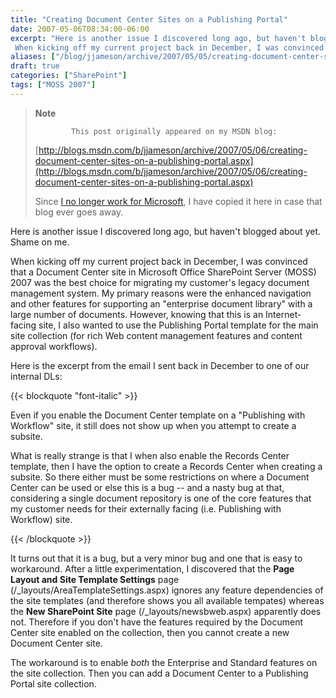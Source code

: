 ```yaml
---
title: "Creating Document Center Sites on a Publishing Portal"
date: 2007-05-06T08:34:00-06:00
excerpt: "Here is another issue I discovered long ago, but haven't blogged about yet. Shame on me. 
 When kicking off my current project back in December, I was convinced that a Document Center site in Microsoft Office SharePoint Server (MOSS) 2007 was the best..."
aliases: ["/blog/jjameson/archive/2007/05/05/creating-document-center-sites-on-a-publishing-portal.aspx", "/blog/jjameson/archive/2007/05/06/creating-document-center-sites-on-a-publishing-portal.aspx"]
draft: true
categories: ["SharePoint"]
tags: ["MOSS 2007"]
---
```


> **Note**
>
>             This post originally appeared on my MSDN blog:
>
> [http://blogs.msdn.com/b/jjameson/archive/2007/05/06/creating-document-center-sites-on-a-publishing-portal.aspx](http://blogs.msdn.com/b/jjameson/archive/2007/05/06/creating-document-center-sites-on-a-publishing-portal.aspx)
>
> Since [I no longer work for Microsoft](/blog/jjameson/2011/09/02/last-day-with-microsoft), I have copied it here in case that blog                 ever goes away.

Here is another issue I discovered long ago, but haven't blogged about yet. Shame         on me.

When kicking off my current project back in December, I was convinced that a Document         Center site in Microsoft Office SharePoint Server (MOSS) 2007 was the best choice         for migrating my customer's legacy document management system. My primary reasons         were the enhanced navigation and other features for supporting an "enterprise document         library" with a large number of documents. However, knowing that this is an Internet-facing         site, I also wanted to use the Publishing Portal template for the main site collection         (for rich Web content management features and content approval workflows).

Here is the excerpt from the email I sent back in December to one of our internal         DLs:

{{< blockquote "font-italic" >}}

Even if you enable the Document Center template on a "Publishing with Workflow"             site, it still does not show up when you attempt to create a subsite.

What is really strange is that I when also enable the Records Center template, then             I have the option to create a Records Center when creating a subsite. So there either             must be some restrictions on where a Document Center can be used or else this is             a bug -- and a nasty bug at that, considering a single document repository is one             of the core features that my customer needs for their externally facing (i.e. Publishing             with Workflow) site.

{{< /blockquote >}}

It turns out that it is a bug, but a very minor bug and one that is easy to workaround.         After a little experimentation, I discovered that the **Page Layout and Site Template
Settings** page (/\_layouts/AreaTemplateSettings.aspx) ignores any feature         dependencies of the site templates (and therefore shows you all available tempates)         whereas the **New SharePoint Site** page (/\_layouts/newsbweb.aspx)         apparently does not. Therefore if you don't have the features required by the Document         Center site enabled on the collection, then you cannot create a new Document Center         site.

The workaround is to enable *both* the Enterprise and Standard features on         the site collection. Then you can add a Document Center to a Publishing Portal site         collection.

